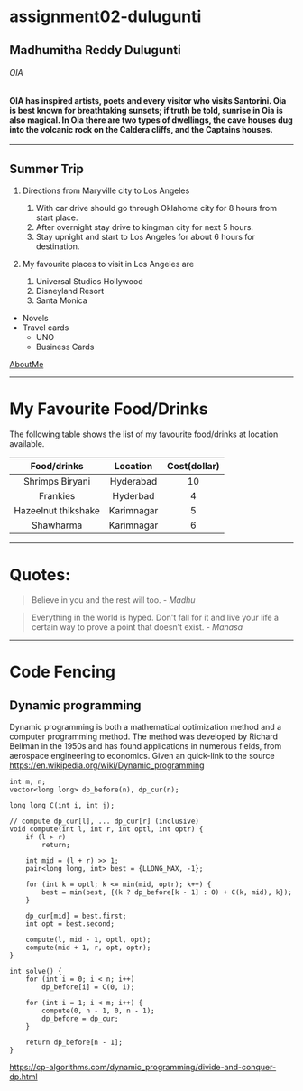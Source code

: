 # assignment02-dulugunti

## Madhumitha Reddy Dulugunti
###### OIA
#### OIA has inspired **artists**, __poets__ and every visitor who visits Santorini. Oia is best known for breathtaking sunsets; if truth be told, sunrise in Oia is also magical. In Oia there are two types of dwellings, the cave houses dug into the volcanic rock on the Caldera cliffs, and the Captains houses. 

---
## Summer Trip

1. Directions from Maryville city to Los Angeles
    1. With car drive should go through Oklahoma city for 8 hours from start place.
    2. After overnight stay drive to kingman city for next 5 hours.
    3. Stay upnight and start to Los Angeles for about 6 hours for destination.

2. My favourite places to visit in Los Angeles are
    1. Universal Studios Hollywood
    2. Disneyland Resort
    3. Santa Monica

* Novels
* Travel cards
    * UNO
    * Business Cards

[AboutMe](https://github.com/s545252/assignment02-dulugunti/blob/main/AboutMe.md)

---
# My Favourite Food/Drinks

The following table shows the list of my favourite food/drinks at location available.

| **Food/drinks**          | **Location** | **Cost(dollar)**|
|:----------------:| :------------: | :------: |
| Shrimps Biryani   | Hyderabad | 10 |
| Frankies | Hyderbad | 4 |
| Hazeelnut thikshake| Karimnagar | 5|
|Shawharma | Karimnagar | 6 |

---

# Quotes:
> Believe in you and the rest will too. - *Madhu*

> Everything in the world is hyped. Don't fall for it and live your life a certain way to prove a point that doesn't exist. - *Manasa*

----
# Code Fencing
## Dynamic programming

Dynamic programming is both a mathematical optimization method and a computer programming method. The method was developed by Richard Bellman in the 1950s and has found applications in numerous fields, from aerospace engineering to economics.
Given an quick-link to the source <https://en.wikipedia.org/wiki/Dynamic_programming>

```
int m, n;
vector<long long> dp_before(n), dp_cur(n);

long long C(int i, int j);

// compute dp_cur[l], ... dp_cur[r] (inclusive)
void compute(int l, int r, int optl, int optr) {
    if (l > r)
        return;

    int mid = (l + r) >> 1;
    pair<long long, int> best = {LLONG_MAX, -1};

    for (int k = optl; k <= min(mid, optr); k++) {
        best = min(best, {(k ? dp_before[k - 1] : 0) + C(k, mid), k});
    }

    dp_cur[mid] = best.first;
    int opt = best.second;

    compute(l, mid - 1, optl, opt);
    compute(mid + 1, r, opt, optr);
}

int solve() {
    for (int i = 0; i < n; i++)
        dp_before[i] = C(0, i);

    for (int i = 1; i < m; i++) {
        compute(0, n - 1, 0, n - 1);
        dp_before = dp_cur;
    }

    return dp_before[n - 1];
}
```

<https://cp-algorithms.com/dynamic_programming/divide-and-conquer-dp.html>